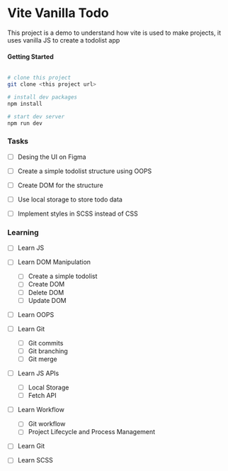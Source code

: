# Vite Vanilla Todo

This project is a demo to understand how vite is used to make projects, it uses vanilla JS to create a todolist app

#### Getting Started

```bash

# clone this project
git clone <this project url>

# install dev packages
npm install

# start dev server
npm run dev

```


### Tasks

- [ ] Desing the UI on Figma 
- [ ] Create a simple todolist structure using OOPS
- [ ] Create DOM for the structure
- [ ] Use local storage to store todo data
- [ ] Implement styles in SCSS instead of CSS


### Learning

- [ ] Learn JS

- [ ] Learn DOM Manipulation
    - [ ] Create a simple todolist
    - [ ] Create DOM
    - [ ] Delete DOM
    - [ ] Update DOM

- [ ] Learn OOPS
- [ ] Learn Git
    - [ ] Git commits
    - [ ] Git branching
    - [ ] Git merge

- [ ] Learn JS APIs
    - [ ] Local Storage
    - [ ] Fetch API
- [ ] Learn Workflow
    - [ ] Git workflow
    - [ ] Project Lifecycle and Process Management
- [ ] Learn Git

- [ ] Learn SCSS